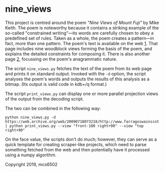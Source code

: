 # nine_views

This project is centred around the poem _"Nine Views of Mount Fuji"_ by Mike Keith. The poem is noteworthy because it contains a striking example of the so-called "constrained writing"—its words are carefully chosen to obey a predefined set of rules. Taken as a whole, the poem creates a pattern—in fact, more than one pattern. The poem's text is available on the web [1]. That page includes nine woodblock views forming the basis of the poem, and explains the detailed constraints for composing it.  There is also another page [2], focussing on the poem's anagrammatic nature.

The script `nine_views.py` fetches the text of the poem  from its web page and prints it on standard output. Invoked with the `-d` option, the script analyses the poem's words and outputs the results of this analysis as a bitmap. (Its output is valid code in kdb+/q format.)

The script `print_views.py` can display one or more parallel projection views of the output from the decoding script.

The two can be combined in the following way:
~~~~
python nine_views.py -d https://web.archive.org/web/20090718073218/http://www.farragoswainscot.com/2009/11/nine_views.html | python print_views.py --view "front-180 right+90" --view "top right+90"
~~~~

On the face value, the scripts don't do much; however, they can serve as a quick template for creating scraper-like projects, which need to parse something fetched from the web and then potentially have it processed using a numpy algorithm.

[1]: http://www.farragoswainscot.com/2009/11/nine_views.html
[2]: https://www.anagrammy.com/literary/mkeith/poems-dom19.html

Copyright 2019, mcs6502